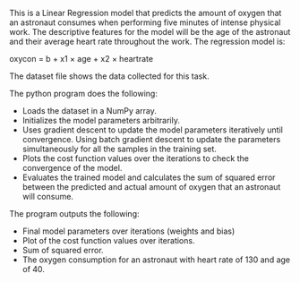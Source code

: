 This is a Linear Regression model that predicts the amount of oxygen that an astronaut consumes when performing five minutes of intense physical work. The descriptive features for the model will be the age of the astronaut and their average heart rate throughout the work. The regression model is:

oxycon = b + x1 × age + x2 × heartrate

The dataset file shows the data collected for this task.

The python program does the following:

- Loads the dataset in a NumPy array.
- Initializes the model parameters arbitrarily.
- Uses gradient descent to update the model parameters iteratively until convergence. Using batch gradient descent to update the parameters simultaneously for all the samples in the training set.
- Plots the cost function values over the iterations to check the convergence of the model.
- Evaluates the trained model and calculates the sum of squared error between the predicted and actual amount of oxygen that an astronaut will consume.

The program outputs the following:

- Final model parameters over iterations (weights and bias)
- Plot of the cost function values over iterations.
- Sum of squared error.
- The oxygen consumption for an astronaut with heart rate of 130 and age of 40.
